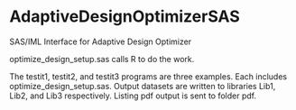 # AdaptiveDesignOptimizerSAS
SAS/IML Interface for Adaptive Design Optimizer

optimize_design_setup.sas calls R to do the work.

The testit1, testit2, and testit3 programs are three examples.  Each includes optimize_design_setup.sas.
Output datasets are written to libraries Lib1, Lib2, and Lib3 respectively. Listing pdf output is sent to folder pdf.

